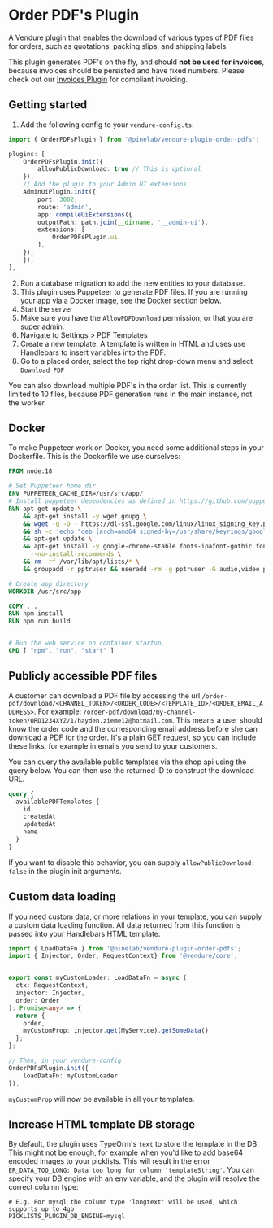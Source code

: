 # Order PDF's Plugin

A Vendure plugin that enables the download of various types of PDF files for orders, such as quotations, packing slips, and shipping labels.

This plugin generates PDF's on the fly, and should **not be used for invoices**, because invoices should be persisted and have fixed numbers. Please check out our [Invoices Plugin](https://plugins.pinelab.studio/plugin/pinelab-invoice-plugin/) for compliant invoicing.

## Getting started

1. Add the following config to your `vendure-config.ts`:

```ts
import { OrderPDFsPlugin } from '@pinelab/vendure-plugin-order-pdfs';

plugins: [
    OrderPDFsPlugin.init({
        allowPublicDownload: true // This is optional
    }),
    // Add the plugin to your Admin UI extensions
    AdminUiPlugin.init({
        port: 3002,
        route: 'admin',
        app: compileUiExtensions({
        outputPath: path.join(__dirname, '__admin-ui'),
        extensions: [
            OrderPDFsPlugin.ui
        ],
    }),
    }),
],
```

2. Run a database migration to add the new entities to your database.
3. This plugin uses Puppeteer to generate PDF files. If you are running your app via a Docker image, see the [Docker](#docker) section below.
4. Start the server
5. Make sure you have the `AllowPDFDownload` permission, or that you are super admin.
6. Navigate to Settings > PDF Templates
7. Create a new template. A template is written in HTML and uses use Handlebars to insert variables into the PDF.
8. Go to a placed order, select the top right drop-down menu and select `Download PDF`

You can also download multiple PDF's in the order list. This is currently limited to 10 files, because PDF generation runs in the main instance, not the worker.

## Docker

To make Puppeteer work on Docker, you need some additional steps in your Dockerfile. This is the Dockerfile we use ourselves:

```Dockerfile
FROM node:18

# Set Puppeteer home dir
ENV PUPPETEER_CACHE_DIR=/usr/src/app/
# Install puppeteer dependencies as defined in https://github.com/puppeteer/puppeteer/blob/main/docker/Dockerfile
RUN apt-get update \
    && apt-get install -y wget gnupg \
    && wget -q -O - https://dl-ssl.google.com/linux/linux_signing_key.pub | gpg --dearmor -o /usr/share/keyrings/googlechrome-linux-keyring.gpg \
    && sh -c 'echo "deb [arch=amd64 signed-by=/usr/share/keyrings/googlechrome-linux-keyring.gpg] https://dl-ssl.google.com/linux/chrome/deb/ stable main" >> /etc/apt/sources.list.d/google.list' \
    && apt-get update \
    && apt-get install -y google-chrome-stable fonts-ipafont-gothic fonts-wqy-zenhei fonts-thai-tlwg fonts-khmeros fonts-kacst fonts-freefont-ttf libxss1 dbus dbus-x11 \
      --no-install-recommends \
    && rm -rf /var/lib/apt/lists/* \
    && groupadd -r pptruser && useradd -rm -g pptruser -G audio,video pptruser

# Create app directory
WORKDIR /usr/src/app

COPY . .
RUN npm install
RUN npm run build


# Run the web service on container startup.
CMD [ "npm", "run", "start" ]
```

## Publicly accessible PDF files

A customer can download a PDF file by accessing the url `/order-pdf/download/<CHANNEL_TOKEN>/<ORDER_CODE>/<TEMPLATE_ID>/<ORDER_EMAIL_ADDRESS>`. For example: `/order-pdf/download/my-channel-token/ORD1234XYZ/1/hayden.zieme12@hotmail.com`. This means a user should know the order code and the corresponding email address before she can download a PDF for the order. It's a plain GET request, so you can include these links, for example in emails you send to your customers.

You can query the available public templates via the shop api using the query below. You can then use the returned ID to construct the download URL.

```graphql
query {
  availablePDFTemplates {
    id
    createdAt
    updatedAt
    name
  }
}
```

If you want to disable this behavior, you can supply `allowPublicDownload: false` in the plugin init arguments.

## Custom data loading

If you need custom data, or more relations in your template, you can supply a custom data loading function. All data returned from this function is passed into your Handlebars HTML template.

```ts
import { LoadDataFn } from '@pinelab/vendure-plugin-order-pdfs';
import { Injector, Order, RequestContext} from '@vendure/core';


export const myCustomLoader: LoadDataFn = async (
  ctx: RequestContext,
  injector: Injector,
  order: Order
): Promise<any> => {
  return {
    order,
    myCustomProp: injector.get(MyService).getSomeData()
  };
};

// Then, in your vendure-config
OrderPDFsPlugin.init({
    loadDataFn: myCustomLoader
}),
```

`myCustomProp` will now be available in all your templates.

## Increase HTML template DB storage

By default, the plugin uses TypeOrm's `text` to store the template in the DB. This might not be enough, for example when you'd like to add base64 encoded images to your picklists. This will result in the error `ER_DATA_TOO_LONG: Data too long for column 'templateString'`. You can specify your DB engine with an env variable, and the plugin will resolve the correct column type:

```shell
# E.g. For mysql the column type 'longtext' will be used, which supports up to 4gb
PICKLISTS_PLUGIN_DB_ENGINE=mysql
```
